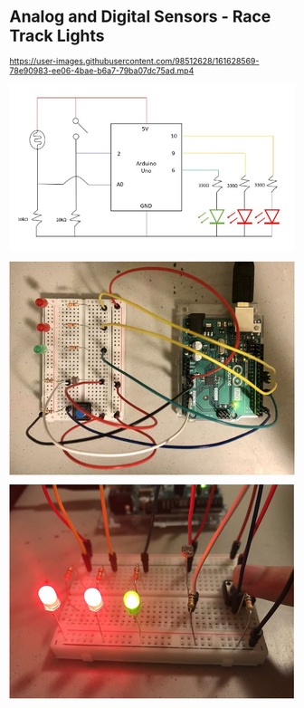 # Analog and Digital Sensors - Race Track Lights

https://user-images.githubusercontent.com/98512628/161628569-78e90983-ee06-4bae-b6a7-79ba07dc75ad.mp4

![schematic](https://github.com/l-mccarthy/IntroToIM/blob/main/April5/Media/schematic.JPG)

![circuit](https://github.com/l-mccarthy/IntroToIM/blob/main/April5/Media/circuit.jpg)

![button](https://github.com/l-mccarthy/IntroToIM/blob/main/April5/Media/button_pushed.JPG)
